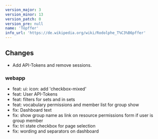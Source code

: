 ```yaml
---
version_major: 3
version_minor: 13
version_patch: 0
version_pre: null
name: 'Töpffer'
info_url: 'https://de.wikipedia.org/wiki/Rodolphe_T%C3%B6pffer'
---
```


## Changes

* Add API-Tokens and remove sessions.

### webapp
- feat: ui: icon: add 'checkbox-mixed'
- feat: User API-Tokens
- feat: filters for sets and in sets
- feat: vocabulary permissions and member list for group show
- fix: Dashboard text
- fix: show group name as link on resource permissions form if user is group member
- fix: tri state checkbox for page selection
- fix: wording and separators on dashboard

